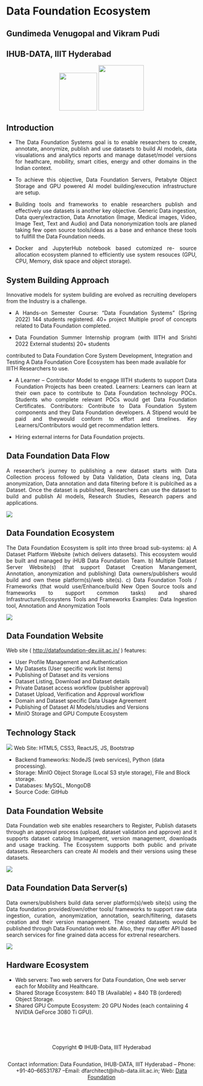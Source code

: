 # Data Foundation Ecosystem
## Gundimeda Venugopal and Vikram Pudi
## IHUB-DATA, IIIT Hyderabad
<p align="center"><img src="1-IHUB-Logo.png" width="100"/> <img src="2-IIIT-Logo-25.png" width="120"/>

## Introduction

-  <p style="text-align:justify">The Data Foundation Systems goal is to enable researchers to create, annotate, anonymize, publish and use datasets to build AI models, data visualations and analytics reports and manage dataset/model versions for heathcare, mobility, smart cities, energy and other domains in the Indian context.

-  <p style="text-align:justify"> To achieve this objective, Data Foundation Servers, Petabyte Object Storage and GPU powered AI model building/execution infrastructure are setup.
-  <p style="text-align:justify"> Building tools and frameworks to enable researchers publish and effectively use datasets is another key objective. Generic Data ingestion, Data query/extraction, Data Annotation (Image, Medical images, Video, Image Text, Text and Audio) and Data nononymization tools are planed taking few open source tools/ideas as a base and enhance these tools to fullfill the Data Foundation needs.
-  <p style="text-align:justify"> Docker and JupyterHub notebook based cutomized re- source allocation ecosystem planned to efficiently use system resouces (GPU, CPU, Memory, disk space and object storage).


## System Building Approach
<p style="text-align:justify"> Innovative models for system building are evolved as recruiting developers from the Industry is a challenge.

-  <p style="text-align:justify">  A Hands-on Semester Course: “Data Foundation Systems” (Spring 2022) 144 students registered. 40+ project Multiple proof of concepts related to Data Foundation completed.
-  <p style="text-align:justify">  Data Foundation Summer Internship program (with IIITH and Srishti 2022 External students) 20+ students
contributed to Data Foundation Core System Development, Integration and Testing A Data Foundation Core Ecosystem has been made available for IIITH Researchers to use.
-  <p style="text-align:justify"> A Learner – Contributor Model to engage IIITH students to support Data Foundation Projects has been created. Learners: Learners can learn at their own pace to contribute to Data Foundation technology POCs. Students who complete relevant POCs would get Data Foundation Certificates. Contributors: Contribute to Data Foundation System components and they Data Foundation developers. A Stipend would be paid and theywould conform to effort and timelines. Key Learners/Contributors would get recommendation letters.
-  <p style="text-align:justify"> Hiring external interns for Data Foundation projects.

## Data Foundation Data Flow
<p style="text-align:justify"> A researcher’s journey to publishing a new dataset starts with Data Collection process followed by Data Validation, Data cleans ing, Data anonymization, Data annotation and data filtering before it is publcihed as a Dataset. Once the dataset is published, Researchers can use the dataset to build and publish AI models, Research Studies, Research papers and applications.

![](3-DFDFlow.jpeg)

## Data Foundation Ecosystem

<p style="text-align:justify"> The Data Foundation Ecosystem is split into three broad sub-systems: a) A Dataset Platform Website (which delivers datasets). This ecosystem would be built and managed by iHUB Data Foundation Team. b) Multiple Dataset Server Website(s) (that support Dataset Creation Manangement, Annotation, anonymization and publishing) Data owners/publishers would build and own these platform(s)/web site(s). c) Data Foundation Tools / Frameworks (that would use/Enhance/build New Open Source tools and frameworks to support common tasks) and shared Infrastructure/Ecosystens Tools and Frameworks Examples: Data Ingestion tool, Annotation and Anonymization Tools

![](4-DFE.jpeg)

## Data Foundation Website

Web site ( http://datafoundation-dev.iiit.ac.in/ ) features:
- User Profile Management and Authentication
- My Datasets (User specific work list items)
- Publishing of Dataset and its versions
- Dataset Listing, Download and Dataset details
- Private Dataset access workflow (publisher approval)
- Dataset Upload, Verification and Approval workflow
- Domain and Dataset specific Data Usage Agreement
- Publishing of Dataset AI Models/studies and Versions
- MinIO Storage and GPU Compute Ecosystem

## Technology Stack
![](5-Technology-stack.png)
Web Site: HTML5, CSS3, ReactJS, JS, Bootstrap
- Backend frameworks: NodeJS (web services), Python (data processing).
- Storage: MinIO Object Storage (Local S3 style storage), File and Block storage.
- Databases: MySQL, MongoDB
- Source Code: GitHub 

## Data Foundation Website

<p style="text-align:justify">  Data Foundation web site enables researchers to Register, Publish datasets through an approval process (upload, dataset validation and approve) and it supports dataset catalog lmanagement, version management, downloads and usage tracking. The Ecosystem supports both public and private datasets. Researchers can create AI models and their versions using these datasets.

![](6-DPWA.jpeg)

## Data Foundation Data Server(s)

<p style="text-align:justify">  Data owners/publishers build data server platform(s)/web site(s) using the Data foundation provided/own/other tools/ frameworks to support raw data ingestion, curation, anonymization, annotation, search/filtering, datasets creation and their version management. The created datasets would be published through Data Foundation web site. Also, they may offer API based search services for fine grained data access for extrenal researchers.

![](7-DSW-CMA.jpeg)

## Hardware Ecosystem

- Web servers: Two web servers for Data Foundation, One web server each for Mobility and Healthcare.
- Shared Storage Ecosystem: 840 TB (Available) + 840 TB (ordered) Object Storage.
- Shared GPU Compute Ecosystem: 20 GPU Nodes (each contaiining 4 NVIDIA GeForce 3080 Ti GPU).


<br><br>
<footer>
<p style="float:left; width: 100%; text-align:center;">
Copyright © IHUB-Data, IIIT Hyderabad
</p>
<p style="float:left; width: 100%; text-align:center;">Contact information: Data Foundation, IHUB-DATA, IIIT Hyderabad – Phone: +91-40–66531787 –Email: dfarchitect@ihub-data.iiit.ac.in; Web: 
<a href="http://datafoundation.iiit.ac.in/" title="Data Foundation" target="_blank">Data Foundation</a>
</p>
</footer>



